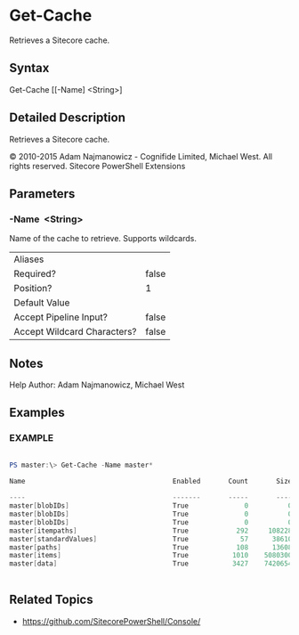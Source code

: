 # Get-Cache 
 
Retrieves a Sitecore cache. 
 
## Syntax 
 
Get-Cache [[-Name] &lt;String&gt;] 
 
 
## Detailed Description 
 
Retrieves a Sitecore cache. 
 
© 2010-2015 Adam Najmanowicz - Cognifide Limited, Michael West. All rights reserved. Sitecore PowerShell Extensions 
 
## Parameters 
 
### -Name&nbsp; &lt;String&gt; 
 
Name of the cache to retrieve. Supports wildcards. 
 
<table>
    <thead></thead>
    <tbody>
        <tr>
            <td>Aliases</td>
            <td></td>
        </tr>
        <tr>
            <td>Required?</td>
            <td>false</td>
        </tr>
        <tr>
            <td>Position?</td>
            <td>1</td>
        </tr>
        <tr>
            <td>Default Value</td>
            <td></td>
        </tr>
        <tr>
            <td>Accept Pipeline Input?</td>
            <td>false</td>
        </tr>
        <tr>
            <td>Accept Wildcard Characters?</td>
            <td>false</td>
        </tr>
    </tbody>
</table> 
 
## Notes 
 
Help Author: Adam Najmanowicz, Michael West 
 
## Examples 
 
### EXAMPLE 
 
 
 
```powershell   
 
PS master:\> Get-Cache -Name master*

Name                                     Enabled       Count       Size   Max Size Default  Scavengable
                                                                                   Priority
----                                     -------       -----       ----   -------- -------- -----------
master[blobIDs]                          True              0          0     512000   Normal       False
master[blobIDs]                          True              0          0     512000   Normal       False
master[blobIDs]                          True              0          0     512000   Normal       False
master[itempaths]                        True            292     108228   10485760   Normal       False
master[standardValues]                   True             57      38610     512000   Normal       False
master[paths]                            True            108      13608     512000   Normal       False
master[items]                            True           1010    5080300   10485760   Normal       False
master[data]                             True           3427    7420654   20971520   Normal       False 
 
``` 
 
## Related Topics 
 
* <a href='https://github.com/SitecorePowerShell/Console/' target='_blank'>https://github.com/SitecorePowerShell/Console/</a><br/>

